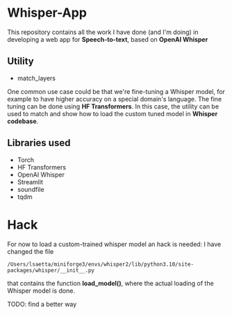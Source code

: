 # Whisper-App
This repository contains all the work I have done (and I'm doing) in developing a web app for **Speech-to-text**, based on **OpenAI Whisper**

## Utility
* match_layers

One common use case could be that we're fine-tuning a Whisper model, for example to have higher accuracy on a special domain's language.
The fine tuning can be done using **HF Transformers**. In this case, the utility can be used to match and show how to load the custom tuned model in **Whisper codebase**.

## Libraries used
* Torch
* HF Transformers
* OpenAI Whisper
* Streamlit
* soundfile
* tqdm

# Hack
For now to load a custom-trained whisper model an hack is needed: I have changed the file 
```
/Users/lsaetta/miniforge3/envs/whisper2/lib/python3.10/site-packages/whisper/__init__.py
```
that contains the function **load_model()**, where the actual loading of the Whisper model is done.

TODO: find a better way
